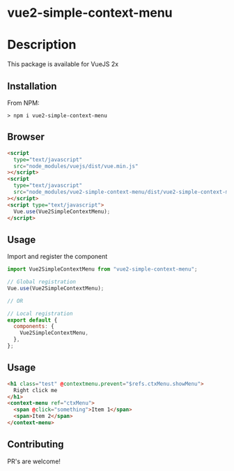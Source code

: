 # vue2-simple-context-menu

# Description

This package is available for VueJS 2x

## Installation

From NPM:

```
> npm i vue2-simple-context-menu
```

## Browser

```html
<script
  type="text/javascript"
  src="node_modules/vuejs/dist/vue.min.js"
></script>
<script
  type="text/javascript"
  src="node_modules/vue2-simple-context-menu/dist/vue2-simple-context-menu.min.js"
></script>
<script type="text/javascript">
  Vue.use(Vue2SimpleContextMenu);
</script>
```

## Usage

Import and register the component

```javascript
import Vue2SimpleContextMenu from "vue2-simple-context-menu";

// Global registration
Vue.use(Vue2SimpleContextMenu);

// OR

// Local registration
export default {
  components: {
    Vue2SimpleContextMenu,
  },
};
```

## Usage

```html
<h1 class="test" @contextmenu.prevent="$refs.ctxMenu.showMenu">
  Right click me
</h1>
<context-menu ref="ctxMenu">
  <span @click="something">Item 1</span>
  <span>Item 2</span>
</context-menu>
```

## Contributing

PR's are welcome!
